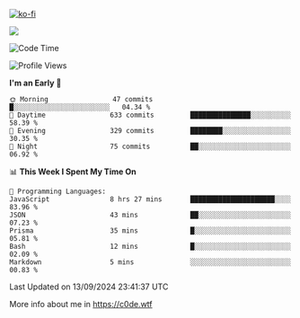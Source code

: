 [![ko-fi](https://ko-fi.com/img/githubbutton_sm.svg)](https://ko-fi.com/Z8Z4Y2LKX)

<a href="https://wakatime.com"><img src="https://wakatime.com/share/@c0dezin/b7f18a7c-ab3a-40b8-8bc7-b1b7bf71f1d6.svg" /></a>

<!--START_SECTION:waka-->
![Code Time](http://img.shields.io/badge/Code%20Time-103%20hrs%201%20min-blue)

![Profile Views](http://img.shields.io/badge/Profile%20Views-0-blue)

**I'm an Early 🐤** 

```text
🌞 Morning                47 commits          █░░░░░░░░░░░░░░░░░░░░░░░░   04.34 % 
🌆 Daytime                633 commits         ███████████████░░░░░░░░░░   58.39 % 
🌃 Evening                329 commits         ████████░░░░░░░░░░░░░░░░░   30.35 % 
🌙 Night                  75 commits          ██░░░░░░░░░░░░░░░░░░░░░░░   06.92 % 
```


📊 **This Week I Spent My Time On** 

```text
💬 Programming Languages: 
JavaScript               8 hrs 27 mins       █████████████████████░░░░   83.96 % 
JSON                     43 mins             ██░░░░░░░░░░░░░░░░░░░░░░░   07.23 % 
Prisma                   35 mins             █░░░░░░░░░░░░░░░░░░░░░░░░   05.81 % 
Bash                     12 mins             █░░░░░░░░░░░░░░░░░░░░░░░░   02.09 % 
Markdown                 5 mins              ░░░░░░░░░░░░░░░░░░░░░░░░░   00.83 % 
```


 Last Updated on 13/09/2024 23:41:37 UTC
<!--END_SECTION:waka-->

More info about me in https://c0de.wtf
